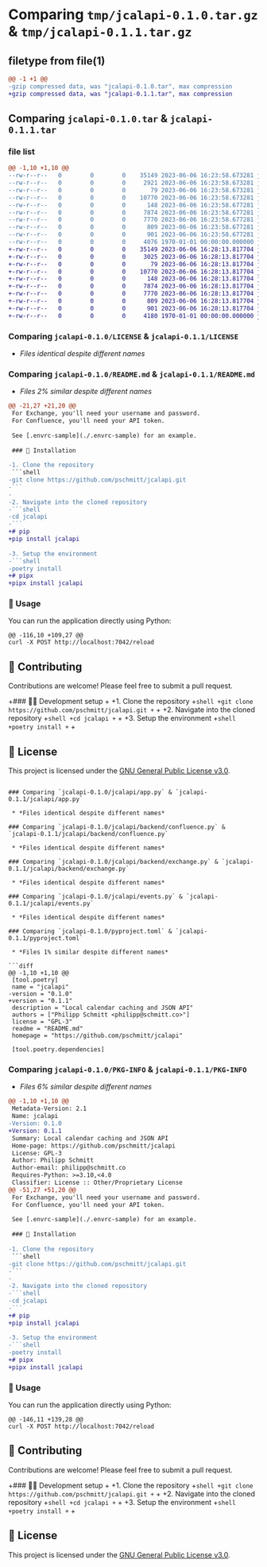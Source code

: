 # Comparing `tmp/jcalapi-0.1.0.tar.gz` & `tmp/jcalapi-0.1.1.tar.gz`

## filetype from file(1)

```diff
@@ -1 +1 @@
-gzip compressed data, was "jcalapi-0.1.0.tar", max compression
+gzip compressed data, was "jcalapi-0.1.1.tar", max compression
```

## Comparing `jcalapi-0.1.0.tar` & `jcalapi-0.1.1.tar`

### file list

```diff
@@ -1,10 +1,10 @@
--rw-r--r--   0        0        0    35149 2023-06-06 16:23:58.673281 jcalapi-0.1.0/LICENSE
--rw-r--r--   0        0        0     2921 2023-06-06 16:23:58.673281 jcalapi-0.1.0/README.md
--rw-r--r--   0        0        0       79 2023-06-06 16:23:58.673281 jcalapi-0.1.0/jcalapi/__init__.py
--rw-r--r--   0        0        0    10770 2023-06-06 16:23:58.673281 jcalapi-0.1.0/jcalapi/app.py
--rw-r--r--   0        0        0      148 2023-06-06 16:23:58.677281 jcalapi-0.1.0/jcalapi/backend/__init__.py
--rw-r--r--   0        0        0     7874 2023-06-06 16:23:58.677281 jcalapi-0.1.0/jcalapi/backend/confluence.py
--rw-r--r--   0        0        0     7770 2023-06-06 16:23:58.677281 jcalapi-0.1.0/jcalapi/backend/exchange.py
--rw-r--r--   0        0        0      809 2023-06-06 16:23:58.677281 jcalapi-0.1.0/jcalapi/events.py
--rw-r--r--   0        0        0      901 2023-06-06 16:23:58.677281 jcalapi-0.1.0/pyproject.toml
--rw-r--r--   0        0        0     4076 1970-01-01 00:00:00.000000 jcalapi-0.1.0/PKG-INFO
+-rw-r--r--   0        0        0    35149 2023-06-06 16:28:13.817704 jcalapi-0.1.1/LICENSE
+-rw-r--r--   0        0        0     3025 2023-06-06 16:28:13.817704 jcalapi-0.1.1/README.md
+-rw-r--r--   0        0        0       79 2023-06-06 16:28:13.817704 jcalapi-0.1.1/jcalapi/__init__.py
+-rw-r--r--   0        0        0    10770 2023-06-06 16:28:13.817704 jcalapi-0.1.1/jcalapi/app.py
+-rw-r--r--   0        0        0      148 2023-06-06 16:28:13.817704 jcalapi-0.1.1/jcalapi/backend/__init__.py
+-rw-r--r--   0        0        0     7874 2023-06-06 16:28:13.817704 jcalapi-0.1.1/jcalapi/backend/confluence.py
+-rw-r--r--   0        0        0     7770 2023-06-06 16:28:13.817704 jcalapi-0.1.1/jcalapi/backend/exchange.py
+-rw-r--r--   0        0        0      809 2023-06-06 16:28:13.817704 jcalapi-0.1.1/jcalapi/events.py
+-rw-r--r--   0        0        0      901 2023-06-06 16:28:13.817704 jcalapi-0.1.1/pyproject.toml
+-rw-r--r--   0        0        0     4180 1970-01-01 00:00:00.000000 jcalapi-0.1.1/PKG-INFO
```

### Comparing `jcalapi-0.1.0/LICENSE` & `jcalapi-0.1.1/LICENSE`

 * *Files identical despite different names*

### Comparing `jcalapi-0.1.0/README.md` & `jcalapi-0.1.1/README.md`

 * *Files 2% similar despite different names*

```diff
@@ -21,27 +21,20 @@
 For Exchange, you'll need your username and password. 
 For Confluence, you'll need your API token.
 
 See [.envrc-sample](./.envrc-sample) for an example.
 
 ### 💾 Installation
 
-1. Clone the repository
 ```shell
-git clone https://github.com/pschmitt/jcalapi.git
-```
-
-2. Navigate into the cloned repository
-```shell
-cd jcalapi
-```
+# pip
+pip install jcalapi
 
-3. Setup the environment
-```shell
-poetry install
+# pipx
+pipx install jcalapi
 ```
 
 ### 🏃 Usage
 
 You can run the application directly using Python:
 
 ```shell
@@ -116,10 +109,27 @@
 curl -X POST http://localhost:7042/reload
 ```
 
 ## 🤝 Contributing
 
 Contributions are welcome! Please feel free to submit a pull request.
 
+### 🧑‍💻 Development setup
+
+1. Clone the repository
+```shell
+git clone https://github.com/pschmitt/jcalapi.git
+```
+
+2. Navigate into the cloned repository
+```shell
+cd jcalapi
+```
+
+3. Setup the environment
+```shell
+poetry install
+```
+
 ## 📄 License
 
 This project is licensed under the [GNU General Public License v3.0](LICENSE).
```

### Comparing `jcalapi-0.1.0/jcalapi/app.py` & `jcalapi-0.1.1/jcalapi/app.py`

 * *Files identical despite different names*

### Comparing `jcalapi-0.1.0/jcalapi/backend/confluence.py` & `jcalapi-0.1.1/jcalapi/backend/confluence.py`

 * *Files identical despite different names*

### Comparing `jcalapi-0.1.0/jcalapi/backend/exchange.py` & `jcalapi-0.1.1/jcalapi/backend/exchange.py`

 * *Files identical despite different names*

### Comparing `jcalapi-0.1.0/jcalapi/events.py` & `jcalapi-0.1.1/jcalapi/events.py`

 * *Files identical despite different names*

### Comparing `jcalapi-0.1.0/pyproject.toml` & `jcalapi-0.1.1/pyproject.toml`

 * *Files 1% similar despite different names*

```diff
@@ -1,10 +1,10 @@
 [tool.poetry]
 name = "jcalapi"
-version = "0.1.0"
+version = "0.1.1"
 description = "Local calendar caching and JSON API"
 authors = ["Philipp Schmitt <philipp@schmitt.co>"]
 license = "GPL-3"
 readme = "README.md"
 homepage = "https://github.com/pschmitt/jcalapi"
 
 [tool.poetry.dependencies]
```

### Comparing `jcalapi-0.1.0/PKG-INFO` & `jcalapi-0.1.1/PKG-INFO`

 * *Files 6% similar despite different names*

```diff
@@ -1,10 +1,10 @@
 Metadata-Version: 2.1
 Name: jcalapi
-Version: 0.1.0
+Version: 0.1.1
 Summary: Local calendar caching and JSON API
 Home-page: https://github.com/pschmitt/jcalapi
 License: GPL-3
 Author: Philipp Schmitt
 Author-email: philipp@schmitt.co
 Requires-Python: >=3.10,<4.0
 Classifier: License :: Other/Proprietary License
@@ -51,27 +51,20 @@
 For Exchange, you'll need your username and password. 
 For Confluence, you'll need your API token.
 
 See [.envrc-sample](./.envrc-sample) for an example.
 
 ### 💾 Installation
 
-1. Clone the repository
 ```shell
-git clone https://github.com/pschmitt/jcalapi.git
-```
-
-2. Navigate into the cloned repository
-```shell
-cd jcalapi
-```
+# pip
+pip install jcalapi
 
-3. Setup the environment
-```shell
-poetry install
+# pipx
+pipx install jcalapi
 ```
 
 ### 🏃 Usage
 
 You can run the application directly using Python:
 
 ```shell
@@ -146,11 +139,28 @@
 curl -X POST http://localhost:7042/reload
 ```
 
 ## 🤝 Contributing
 
 Contributions are welcome! Please feel free to submit a pull request.
 
+### 🧑‍💻 Development setup
+
+1. Clone the repository
+```shell
+git clone https://github.com/pschmitt/jcalapi.git
+```
+
+2. Navigate into the cloned repository
+```shell
+cd jcalapi
+```
+
+3. Setup the environment
+```shell
+poetry install
+```
+
 ## 📄 License
 
 This project is licensed under the [GNU General Public License v3.0](LICENSE).
```

